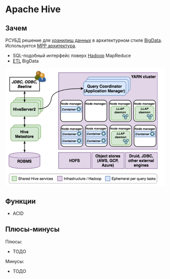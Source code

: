 # Apache Hive

## Зачем

РСУБД решение для [хранилищ данных](../../arch/store.md) в архитектурном стиле [BigData](../../arch/style/bigdata.md).
Используется [MPP архитектура](../../arch/style/mpp.md).

- SQL-подобный интерфейс поверх [Hadoop](apache.hadoop.md) MapReduce
- [ETL](https://habr.com/ru/articles/585460/) BigData

![arch](../../img/technology/store/apache.hive.arch.png)

## Функции

- ACID

## Плюсы-минусы

Плюсы:

- ТОДО

Минусы:

- ТОДО

